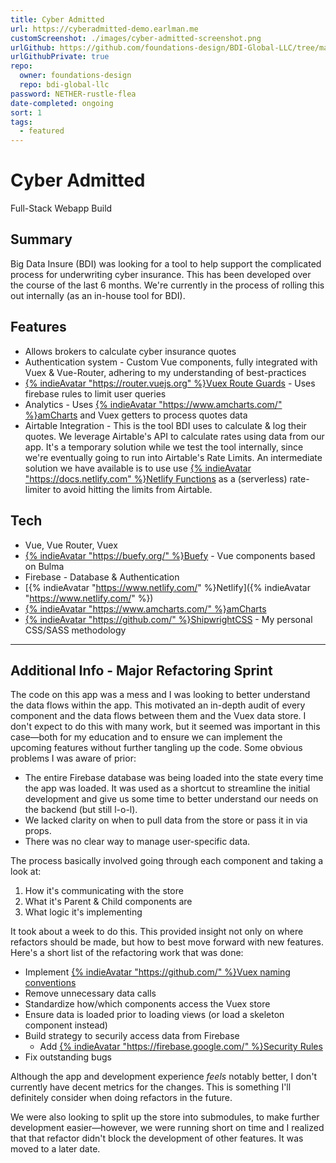 ```yaml
---
title: Cyber Admitted
url: https://cyberadmitted-demo.earlman.me
customScreenshot: ./images/cyber-admitted-screenshot.png
urlGithub: https://github.com/foundations-design/BDI-Global-LLC/tree/main/packages/quotes-specialty-cyber
urlGithubPrivate: true
repo:
  owner: foundations-design
  repo: bdi-global-llc
password: NETHER-rustle-flea
date-completed: ongoing
sort: 1
tags: 
  - featured
---
```


# Cyber Admitted

Full-Stack Webapp Build

## Summary

Big Data Insure (BDI) was looking for a tool to help support the complicated process for underwriting cyber insurance. This has been developed over the course of the last 6 months. We're currently in the process of rolling this out internally (as an in-house tool for BDI).

## Features

- Allows brokers to calculate cyber insurance quotes
- Authentication system - Custom Vue components, fully integrated with Vuex & Vue-Router, adhering to my understanding of best-practices
- [{% indieAvatar "https://router.vuejs.org" %}Vuex Route Guards](https://router.vuejs.org/guide/advanced/navigation-guards.html) - Uses firebase rules to limit user queries
- Analytics - Uses [{% indieAvatar "https://www.amcharts.com/" %}amCharts](https://www.amcharts.com/) and Vuex getters to process quotes data
- Airtable Integration - This is the tool BDI uses to calculate & log their quotes. We leverage Airtable's API to calculate rates using data from our app. It's a temporary solution while we test the tool internally, since we're eventually going to run into Airtable's Rate Limits. An intermediate solution we have available is to use use [{% indieAvatar "https://docs.netlify.com" %}Netlify Functions](https://docs.netlify.com/functions/overview/) as a (serverless) rate-limiter to avoid hitting the limits from Airtable.

## Tech

- Vue, Vue Router, Vuex
- [{% indieAvatar "https://buefy.org/" %}Buefy](https://buefy.org/) - Vue components based on Bulma
- Firebase - Database & Authentication
- [{% indieAvatar "https://www.netlify.com/" %}Netlify]({% indieAvatar "https://www.netlify.com/" %})
- [{% indieAvatar "https://www.amcharts.com/" %}amCharts](https://www.amcharts.com/)
- [{% indieAvatar "https://github.com/" %}ShipwrightCSS](https://github.com/foundations-design/shipwright) - My personal CSS/SASS methodology

---

## Additional Info - Major Refactoring Sprint

The code on this app was a mess and I was looking to better understand the data flows within the app. This motivated an in-depth audit of every component and the data flows between them and the Vuex data store. I don't expect to do this with many work, but it seemed was important in this case—both for my education and to ensure we can implement the upcoming features without further tangling up the code. Some obvious problems I was aware of prior:

- The entire Firebase database was being loaded into the state every time the app was loaded. It was used as a shortcut to streamline the initial development and give us some time to better understand our needs on the backend (but still l-o-l).
- We lacked clarity on when to pull data from the store or pass it in via props.
- There was no clear way to manage user-specific data.

The process basically involved going through each component and taking a look at:

1. How it's communicating with the store
2. What it's Parent & Child components are
3. What logic it's implementing

It took about a week to do this. This provided insight not only on where refactors should be made, but how to best move forward with new features. Here's a short list of the refactoring work that was done:

- Implement [{% indieAvatar "https://github.com/" %}Vuex naming conventions](https://github.com/vuestorefront/vue-storefront/issues/2069)
- Remove unnecessary data calls
- Standardize how/which components access the Vuex store
- Ensure data is loaded prior to loading views (or load a skeleton component instead)
- Build strategy to securily access data from Firebase
  - Add [{% indieAvatar "https://firebase.google.com/" %}Security Rules](https://firebase.google.com/docs/rules)
- Fix outstanding bugs

Although the app and development experience _feels_ notably better, I don't currently have decent metrics for the changes. This is something I'll definitely consider when doing refactors in the future.

We were also looking to split up the store into submodules, to make further development easier—however, we were running short on time and I realized that that refactor didn't block the development of other features. It was moved to a later date.
